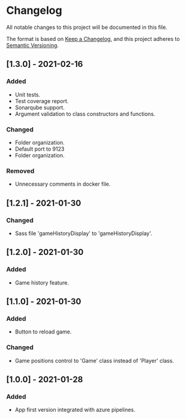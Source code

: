 # Changelog

All notable changes to this project will be documented in this file.

The format is based on [Keep a Changelog](https://keepachangelog.com/en/1.0.0/),
and this project adheres to [Semantic Versioning](https://semver.org/spec/v2.0.0.html).

## [1.3.0] - 2021-02-16

### Added

- Unit tests.
- Test coverage report.
- Sonarqube support.
- Argument validation to class constructors and functions.

### Changed

- Folder organization.
- Default port to 9123
- Folder organization.

### Removed

- Unnecessary comments in docker file.

## [1.2.1] - 2021-01-30

### Changed

- Sass file 'gameHistoryDisplay' to 'gameHistoryDisplay'.

## [1.2.0] - 2021-01-30

### Added

- Game history feature.

## [1.1.0] - 2021-01-30

### Added

- Button to reload game.

### Changed

- Game positions control to 'Game' class instead of 'Player' class.

## [1.0.0] - 2021-01-28

### Added

- App first version integrated with azure pipelines.
